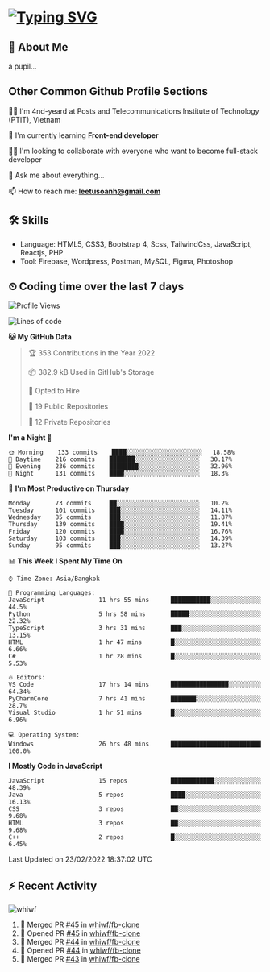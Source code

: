 # [![Typing SVG](https://readme-typing-svg.herokuapp.com?color=%23FFC83D&lines=Hi%2C+I'm+Le%2C+Tu+Oanh+%F0%9F%91%8B)](https://git.io/typing-svg)

## 🚀 About Me
a pupil...

<!-- ![GitHub metrics](https://metrics.lecoq.io/whiwf)   -->

## Other Common Github Profile Sections
👩‍🎓 I'm 4nd-yeard at Posts and Telecommunications Institute of Technology (PTIT), Vietnam

🌱 I'm currently learning **Front-end developer**

👯‍♀️ I'm looking to collaborate with everyone who want to become full-stack developer

💬 Ask me about everything...

📫 How to reach me: **leetusoanh@gmail.com**

## 🛠 Skills
- Language: HTML5, CSS3, Bootstrap 4, Scss, TailwindCss, JavaScript, Reactjs, PHP
- Tool: Firebase, Wordpress, Postman, MySQL, Figma, Photoshop

## ⏲ Coding time over the last 7 days
<!--START_SECTION:waka-->
![Profile Views](http://img.shields.io/badge/Profile%20Views-32-blue)

![Lines of code](https://img.shields.io/badge/From%20Hello%20World%20I%27ve%20Written-2%20Million%20lines%20of%20code-blue)

**🐱 My GitHub Data** 

> 🏆 353 Contributions in the Year 2022
 > 
> 📦 382.9 kB Used in GitHub's Storage 
 > 
> 💼 Opted to Hire
 > 
> 📜 19 Public Repositories 
 > 
> 🔑 12 Private Repositories  
 > 
**I'm a Night 🦉** 

```text
🌞 Morning    133 commits    ████░░░░░░░░░░░░░░░░░░░░░   18.58% 
🌆 Daytime    216 commits    ███████░░░░░░░░░░░░░░░░░░   30.17% 
🌃 Evening    236 commits    ████████░░░░░░░░░░░░░░░░░   32.96% 
🌙 Night      131 commits    ████░░░░░░░░░░░░░░░░░░░░░   18.3%

```
📅 **I'm Most Productive on Thursday** 

```text
Monday       73 commits     ██░░░░░░░░░░░░░░░░░░░░░░░   10.2% 
Tuesday      101 commits    ███░░░░░░░░░░░░░░░░░░░░░░   14.11% 
Wednesday    85 commits     ███░░░░░░░░░░░░░░░░░░░░░░   11.87% 
Thursday     139 commits    ████░░░░░░░░░░░░░░░░░░░░░   19.41% 
Friday       120 commits    ████░░░░░░░░░░░░░░░░░░░░░   16.76% 
Saturday     103 commits    ███░░░░░░░░░░░░░░░░░░░░░░   14.39% 
Sunday       95 commits     ███░░░░░░░░░░░░░░░░░░░░░░   13.27%

```


📊 **This Week I Spent My Time On** 

```text
⌚︎ Time Zone: Asia/Bangkok

💬 Programming Languages: 
JavaScript               11 hrs 55 mins      ███████████░░░░░░░░░░░░░░   44.5% 
Python                   5 hrs 58 mins       █████░░░░░░░░░░░░░░░░░░░░   22.32% 
TypeScript               3 hrs 31 mins       ███░░░░░░░░░░░░░░░░░░░░░░   13.15% 
HTML                     1 hr 47 mins        █░░░░░░░░░░░░░░░░░░░░░░░░   6.66% 
C#                       1 hr 28 mins        █░░░░░░░░░░░░░░░░░░░░░░░░   5.53%

🔥 Editors: 
VS Code                  17 hrs 14 mins      ████████████████░░░░░░░░░   64.34% 
PyCharmCore              7 hrs 41 mins       ███████░░░░░░░░░░░░░░░░░░   28.7% 
Visual Studio            1 hr 51 mins        █░░░░░░░░░░░░░░░░░░░░░░░░   6.96%

💻 Operating System: 
Windows                  26 hrs 48 mins      █████████████████████████   100.0%

```

**I Mostly Code in JavaScript** 

```text
JavaScript               15 repos            ████████████░░░░░░░░░░░░░   48.39% 
Java                     5 repos             ████░░░░░░░░░░░░░░░░░░░░░   16.13% 
CSS                      3 repos             ██░░░░░░░░░░░░░░░░░░░░░░░   9.68% 
HTML                     3 repos             ██░░░░░░░░░░░░░░░░░░░░░░░   9.68% 
C++                      2 repos             █░░░░░░░░░░░░░░░░░░░░░░░░   6.45%

```



 Last Updated on 23/02/2022 18:37:02 UTC
<!--END_SECTION:waka-->

## ⚡ Recent Activity
<!-- [![Top Langs](https://github-readme-stats.vercel.app/api/top-langs/?username=whiwf&layout=compact&theme=radical&hide=css)](https://github.com/anuraghazra/github-readme-stats)
 -->
<p><img align="center" src="https://github-readme-streak-stats.herokuapp.com/?user=whiwf&theme=radical" alt="whiwf" /></p>


<!--START_SECTION:activity-->
1. 🎉 Merged PR [#45](https://github.com/whiwf/fb-clone/pull/45) in [whiwf/fb-clone](https://github.com/whiwf/fb-clone)
2. 💪 Opened PR [#45](https://github.com/whiwf/fb-clone/pull/45) in [whiwf/fb-clone](https://github.com/whiwf/fb-clone)
3. 🎉 Merged PR [#44](https://github.com/whiwf/fb-clone/pull/44) in [whiwf/fb-clone](https://github.com/whiwf/fb-clone)
4. 💪 Opened PR [#44](https://github.com/whiwf/fb-clone/pull/44) in [whiwf/fb-clone](https://github.com/whiwf/fb-clone)
5. 🎉 Merged PR [#43](https://github.com/whiwf/fb-clone/pull/43) in [whiwf/fb-clone](https://github.com/whiwf/fb-clone)
<!--END_SECTION:activity-->
